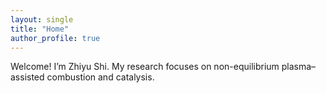 ```yaml
---
layout: single
title: "Home"
author_profile: true
---
```


Welcome! I’m Zhiyu Shi. My research focuses on non-equilibrium plasma–assisted combustion and catalysis.
